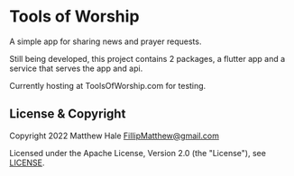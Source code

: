 # Tools of Worship

A simple app for sharing news and prayer requests.

Still being developed, this project contains 2 packages, a flutter app and a service that serves the app and api.

Currently hosting at ToolsOfWorship.com for testing.

## License & Copyright
Copyright 2022 Matthew Hale <FillipMatthew@gmail.com>

Licensed under the Apache License, Version 2.0 (the "License"), see [LICENSE](LICENSE).
